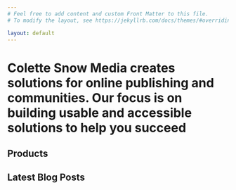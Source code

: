 ```yaml
---
# Feel free to add content and custom Front Matter to this file.
# To modify the layout, see https://jekyllrb.com/docs/themes/#overriding-theme-defaults

layout: default
---
```

# Colette Snow Media creates solutions for online publishing and communities. Our focus is on building usable and accessible solutions to help you succeed

## Products

## Latest Blog Posts